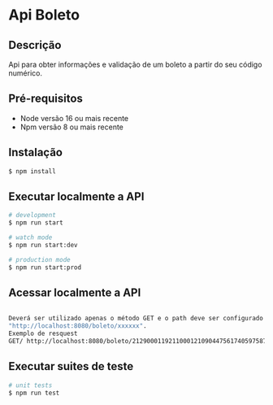 # Api Boleto

## Descrição

Api para obter informações e validação de um boleto a partir do seu código numérico.

## Pré-requisitos

- Node versão 16 ou mais recente
- Npm versão 8 ou mais recente

## Instalação

```bash
$ npm install
```

## Executar localmente a API

```bash
# development
$ npm run start

# watch mode
$ npm run start:dev

# production mode
$ npm run start:prod
```

## Acessar localmente a API

```bash

Deverá ser utilizado apenas o método GET e o path deve ser configurado como
"http://localhost:8080/boleto/xxxxxx".
Exemplo de resquest
GET/ http://localhost:8080/boleto/21290001192110001210904475617405975870000002000

```

## Executar suites de teste

```bash
# unit tests
$ npm run test
```
